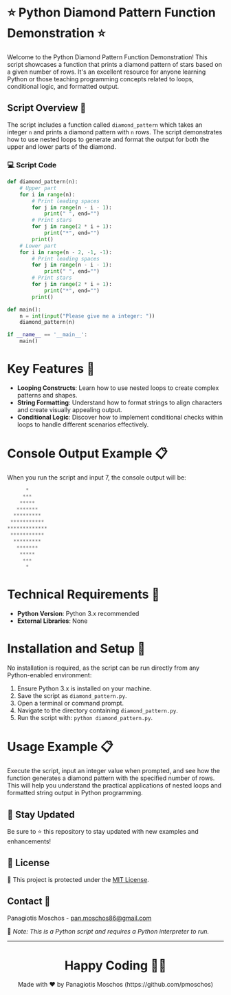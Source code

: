 # ⭐ Python Diamond Pattern Function Demonstration ⭐

Welcome to the Python Diamond Pattern Function Demonstration! This script showcases a function that prints a diamond pattern of stars based on a given number of rows. It's an excellent resource for anyone learning Python or those teaching programming concepts related to loops, conditional logic, and formatted output.

## Script Overview 📘

The script includes a function called `diamond_pattern` which takes an integer `n` and prints a diamond pattern with `n` rows. The script demonstrates how to use nested loops to generate and format the output for both the upper and lower parts of the diamond.

### :computer: Script Code

```python
def diamond_pattern(n):
    # Upper part
    for i in range(n):
        # Print leading spaces
        for j in range(n - i - 1):
            print(" ", end="")
        # Print stars
        for j in range(2 * i + 1):
            print("*", end="")
        print()
    # Lower part
    for i in range(n - 2, -1, -1):
        # Print leading spaces
        for j in range(n - i - 1):
            print(" ", end="")
        # Print stars
        for j in range(2 * i + 1):
            print("*", end="")
        print()

def main():
    n = int(input("Please give me a integer: "))
    diamond_pattern(n)

if __name__ == '__main__':
    main()
```

# Key Features 🌟
- **Looping Constructs**: Learn how to use nested loops to create complex patterns and shapes.
- **String Formatting**: Understand how to format strings to align characters and create visually appealing output.
- **Conditional Logic**: Discover how to implement conditional checks within loops to handle different scenarios effectively.

# Console Output Example 📋
When you run the script and input 7, the console output will be:

```python
      *
     ***
    *****
   *******
  *********
 ***********
*************
 ***********
  *********
   *******
    *****
     ***
      *
```

# Technical Requirements 🔧
- **Python Version**: Python 3.x recommended
- **External Libraries**: None

# Installation and Setup 🚀
No installation is required, as the script can be run directly from any Python-enabled environment:

1. Ensure Python 3.x is installed on your machine.
2. Save the script as `diamond_pattern.py`.
3. Open a terminal or command prompt.
4. Navigate to the directory containing `diamond_pattern.py`.
5. Run the script with: `python diamond_pattern.py`.

# Usage Example 📋
Execute the script, input an integer value when prompted, and see how the function generates a diamond pattern with the specified number of rows. This will help you understand the practical applications of nested loops and formatted string output in Python programming.

## 📢 Stay Updated

Be sure to ⭐ this repository to stay updated with new examples and enhancements!

## 📄 License
🔐 This project is protected under the [MIT License](https://mit-license.org/).


## Contact 📧
Panagiotis Moschos - pan.moschos86@gmail.com

🔗 *Note: This is a Python script and requires a Python interpreter to run.*

---
<h1 align=center>Happy Coding 👨‍💻 </h1>

<p align="center">
  Made with ❤️ by Panagiotis Moschos (https://github.com/pmoschos)
</p>